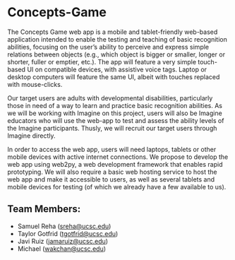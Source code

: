 # Concepts-Game
The Concepts Game web app is a mobile and tablet-friendly web-based application intended to enable the testing and teaching of basic recognition abilities, focusing on the user’s ability to perceive and express simple relations between objects (e.g., which object is bigger or smaller, longer or shorter, fuller or emptier, etc.). The app will feature a very simple touch-based UI on compatible devices, with assistive voice tags. Laptop or desktop computers will feature the same UI, albeit with touches replaced with mouse-clicks.

Our target users are adults with developmental disabilities, particularly those in need of a way to learn and practice basic recognition abilities. As we will be working with Imagine on this project, users will also be Imagine educators who will use the web-app to test and assess the ability levels of the Imagine participants. Thusly, we will recruit our target users through Imagine directly.

In order to access the web app, users will need laptops, tablets or other mobile devices with active internet connections. We propose to develop the web app using web2py, a web development framework that enables rapid prototyping. We will also require a basic web hosting service to host the web app and make it accessible to users, as well as several tablets and mobile devices for testing (of which we already have a few available to us).

## Team Members:
 - Samuel Reha (sreha@ucsc.edu)
 - Taylor Gotfrid (tgotfrid@ucsc.edu)
 - Javi Ruiz (jamaruiz@ucsc.edu)
 - Michael (wakchan@ucsc.edu)
